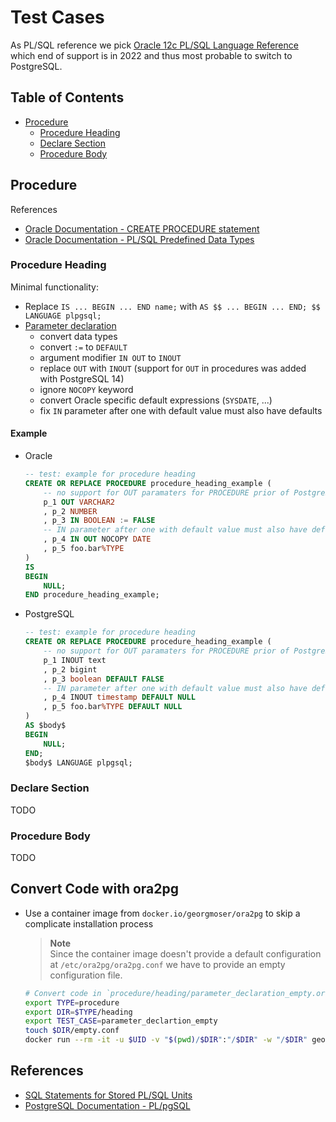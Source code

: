 # Test Cases

As PL/SQL reference we pick [Oracle 12c PL/SQL Language Reference](https://docs.oracle.com/en/database/oracle/oracle-database/12.2/lnpls/index.html) which end of support is in 2022 and thus most probable to switch to PostgreSQL.

## Table of Contents

* [Procedure](#procedure)
    * [Procedure Heading](#procedure-heading)
    * [Declare Section](#declare-section)
    * [Procedure Body](#procedure-body)

## Procedure

References
- [Oracle Documentation - CREATE PROCEDURE statement]( https://docs.oracle.com/en/database/oracle/oracle-database/12.2/lnpls/CREATE-PROCEDURE-statement.html#GUID-5F84DB47-B5BE-4292-848F-756BF365EC54)
- [Oracle Documentation - PL/SQL Predefined Data Types](https://docs.oracle.com/en/database/oracle/oracle-database/12.2/lnpls/plsql-predefined-data-types.html#GUID-1D28B7B6-15AE-454A-8134-F8724551AE8B)

### Procedure Heading

Minimal functionality:
* Replace `IS ... BEGIN ... END name;`  with `AS $$ ... BEGIN ... END; $$ LANGUAGE plpgsql;`
* [Parameter declaration](https://docs.oracle.com/en/database/oracle/oracle-database/12.2/lnpls/formal-parameter-declaration.html#GUID-5BA8E033-96B9-439A-A4FC-4844FEC14AD8)
    - convert data types
    - convert `:=` to `DEFAULT`
    - argument modifier `IN OUT` to `INOUT`
    - replace `OUT` with `INOUT` (support for `OUT` in procedures was added with PostgreSQL 14)
    - ignore `NOCOPY` keyword
    - convert Oracle specific default expressions (`SYSDATE`, ...)
    - fix `IN` parameter after one with default value must also have defaults

#### Example

* Oracle
    ```sql
    -- test: example for procedure heading
    CREATE OR REPLACE PROCEDURE procedure_heading_example (
        -- no support for OUT paramaters for PROCEDURE prior of PostgreSQL 14 (use INOUT)
        p_1 OUT VARCHAR2
        , p_2 NUMBER
        , p_3 IN BOOLEAN := FALSE
        -- IN parameter after one with default value must also have defaults
        , p_4 IN OUT NOCOPY DATE
        , p_5 foo.bar%TYPE
    )
    IS
    BEGIN
        NULL;
    END procedure_heading_example;
    ```
* PostgreSQL
    ```sql
    -- test: example for procedure heading
    CREATE OR REPLACE PROCEDURE procedure_heading_example (
        -- no support for OUT paramaters for PROCEDURE prior of PostgreSQL 14 (use INOUT)
        p_1 INOUT text
        , p_2 bigint
        , p_3 boolean DEFAULT FALSE
        -- IN parameter after one with default value must also have defaults
        , p_4 INOUT timestamp DEFAULT NULL
        , p_5 foo.bar%TYPE DEFAULT NULL
    )
    AS $body$
    BEGIN
        NULL;
    END;
    $body$ LANGUAGE plpgsql;
    ```

### Declare Section

TODO

### Procedure Body

TODO

## Convert Code with ora2pg


* Use a container image from `docker.io/georgmoser/ora2pg` to skip a complicate installation process
  > **Note**  
  > Since the container image doesn't provide a default configuration at `/etc/ora2pg/ora2pg.conf` we have to provide an empty configuration file.

  ```sh
  # Convert code in `procedure/heading/parameter_declaration_empty.ora.sql` to `parameter_declaration_empty.pg.sql`
  export TYPE=procedure
  export DIR=$TYPE/heading
  export TEST_CASE=parameter_declartion_empty
  touch $DIR/empty.conf
  docker run --rm -it -u $UID -v "$(pwd)/$DIR":"/$DIR" -w "/$DIR" georgmoser/ora2pg ora2pg -c empty.conf -t $TYPE -i $TEST_CASE.ora.sql -o $TEST_CASE.pg.sql
  ```

## References

* [SQL Statements for Stored PL/SQL Units](https://docs.oracle.com/en/database/oracle/oracle-database/12.2/lnpls/sql-statements-for-stored-plsql-units.html#GUID-C918310F-F1BB-41D7-9466-B558B70DDFFE)
* [PostgreSQL Documentation - PL/pgSQL](https://www.postgresql.org/docs/current/plpgsql.html)

